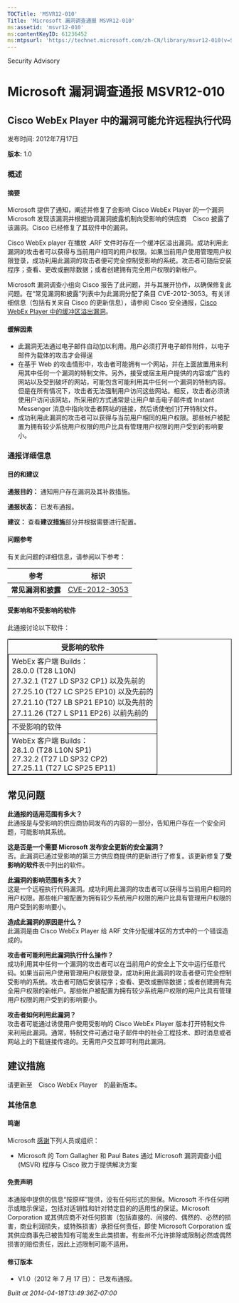 ```yaml
---
TOCTitle: 'MSVR12-010'
Title: 'Microsoft 漏洞调查通报 MSVR12-010'
ms:assetid: 'msvr12-010'
ms:contentKeyID: 61236452
ms:mtpsurl: 'https://technet.microsoft.com/zh-CN/library/msvr12-010(v=Security.10)'
---
```


Security Advisory

Microsoft 漏洞调查通报 MSVR12-010
=================================

Cisco WebEx Player 中的漏洞可能允许远程执行代码
-----------------------------------------------

发布时间: 2012年7月17日

**版本:** 1.0

### 概述

#### 摘要

Microsoft 提供了通知，阐述并修复了会影响 Cisco WebEx Player 的一个漏洞 Microsoft 发现该漏洞并根据协调漏洞披露机制向受影响的供应商　Cisco 披露了该漏洞。Cisco 已经修复了其软件中的漏洞。

Cisco WebEx player 在播放 .ARF 文件时存在一个缓冲区溢出漏洞。成功利用此漏洞的攻击者可以获得与当前用户相同的用户权限。如果当前用户使用管理用户权限登录，成功利用此漏洞的攻击者便可完全控制受影响的系统。攻击者可随后安装程序；查看、更改或删除数据；或者创建拥有完全用户权限的新帐户。

Microsoft 漏洞调查小组向 Cisco 报告了此问题，并与其展开协作，以确保修复此问题。在“常见漏洞和披露”列表中为此漏洞分配了条目 CVE-2012-3053。有关详细信息（包括有关来自 Cisco 的更新信息），请参阅 Cisco 安全通报，[Cisco WebEx Player 中的缓冲区溢出漏洞](http://tools.cisco.com/security/center/content/ciscosecurityadvisory/cisco-sa-20120627-webex)。

#### 缓解因素

-   此漏洞无法通过电子邮件自动加以利用。用户必须打开电子邮件附件，以电子邮件为载体的攻击才会得逞
-   在基于 Web 的攻击情形中，攻击者可能拥有一个网站，并在上面放置用来利用其中任何一个漏洞的特制文件。另外，接受或宿主用户提供的内容或广告的网站以及受到破坏的网站，可能包含可能利用其中任何一个漏洞的特制内容。但是在所有情况下，攻击者无法强制用户访问这些网站。相反，攻击者必须诱使用户访问该网站，所采用的方式通常是让用户单击电子邮件或 Instant Messenger 消息中指向攻击者网站的链接，然后诱使他们打开特制文件。
-   成功利用此漏洞的攻击者可以获得与当前用户相同的用户权限。那些帐户被配置为拥有较少系统用户权限的用户比具有管理用户权限的用户受到的影响要小。

### 通报详细信息

#### 目的和建议

**通报目的：** 通知用户存在漏洞及其补救措施。

**通报状态：** 已发布通报。

**建议：** 查看**建议措施**部分并根据需要进行配置。

#### 问题参考

有关此问题的详细信息，请参阅以下参考：

| 参考               | 标识                                                                             |
|--------------------|----------------------------------------------------------------------------------|
| **常见漏洞和披露** | [CVE-2012-3053](http://www.cve.mitre.org/cgi-bin/cvename.cgi?name=cve-2012-3053) |

#### 受影响和不受影响的软件

此通报讨论以下软件：

<p> </p>
<table style="border:1px solid black;">
<thead>
<tr class="header">
<th>受影响的软件</th>
</tr>
</thead>
<tbody>
<tr class="odd">
<td style="border:1px solid black;">WebEx 客户端 Builds：<br />
28.0.0 (T28 L10N)<br />  
27.32.1 (T27 LD SP32 CP1) 以及先前的<br />  
27.25.10 (T27 LC SP25 EP10) 以及先前的<br />  
27.21.10 (T27 LB SP21 EP10) 以及先前的<br />
27.11.26 (T27 L SP11 EP26) 以前先前的</td>
</tr>
<tr class="even">
<td style="border:1px solid black;">不受影响的软件</td>
</tr>  
<tr class="odd">
<td style="border:1px solid black;">WebEx 客户端 Builds：<br />
28.1.0 (T28 L10N SP1)<br />  
27.32.2 (T27 LD SP32 CP2)<br />
27.25.11 (T27 LC SP25 EP11)</td>
</tr>
</tbody>
</table>


常见问题
--------


**此通报的适用范围有多大？**  
此通报是与受影响的供应商协同发布的内容的一部分，告知用户存在一个安全问题，可能影响其系统。

**这是否是一个需要 Microsoft 发布安全更新的安全漏洞？**  
否。此漏洞已通过受影响的第三方供应商提供的更新进行了修复。该更新修复了**受影响的软件**表中列出的软件。

**此漏洞的影响范围有多大？**  
这是一个远程执行代码漏洞。成功利用此漏洞的攻击者可以获得与当前用户相同的用户权限。那些帐户被配置为拥有较少系统用户权限的用户比具有管理用户权限的用户受到的影响要小。

**造成此漏洞的原因是什么？**  
此漏洞是由 Cisco WebEx Player 给 ARF 文件分配缓冲区的方式中的一个错误造成的。

**攻击者可能利用此漏洞执行什么操作？**  
成功利用其中任何一个漏洞的攻击者可以在当前用户的安全上下文中运行任意代码。如果当前用户使用管理用户权限登录，成功利用此漏洞的攻击者便可完全控制受影响的系统。攻击者可随后安装程序；查看、更改或删除数据；或者创建拥有完全用户权限的新帐户。那些帐户被配置为拥有较少系统用户权限的用户比具有管理用户权限的用户受到的影响要小。

**攻击者如何利用此漏洞？**  
攻击者可能通过诱使用户使用受影响的 Cisco WebEx Player 版本打开特制文件来利用此漏洞。通常，特制文件可通过电子邮件中的社会工程技术、即时消息或者网站上的下载链接传递的。无需用户交互即可利用此漏洞。

建议措施
--------


请更新至　Cisco WebEx Player　的最新版本。

### 其他信息

#### 鸣谢

Microsoft [感谢](http://go.microsoft.com/fwlink/?linkid=21127)下列人员或组织：

-   Microsoft 的 Tom Gallagher 和 Paul Bates 通过 Microsoft 漏洞调查小组 (MSVR) 程序与 Cisco 致力于提供解决方案

#### 免责声明

本通报中提供的信息“按原样”提供，没有任何形式的担保。Microsoft 不作任何明示或暗示保证，包括对适销性和针对特定目的的适用性的保证。Microsoft Corporation 或其供应商不对任何损害（包括直接的、间接的、偶然的、必然的损害，商业利润损失，或特殊损害）承担任何责任，即使 Microsoft Corporation 或其供应商事先已被告知有可能发生此类损害。有些州不允许排除或限制必然或偶然损害的赔偿责任，因此上述限制可能不适用。

#### 修订版本

-   V1.0（2012 年 7 月 17 日）： 已发布通报。

*Built at 2014-04-18T13:49:36Z-07:00*
